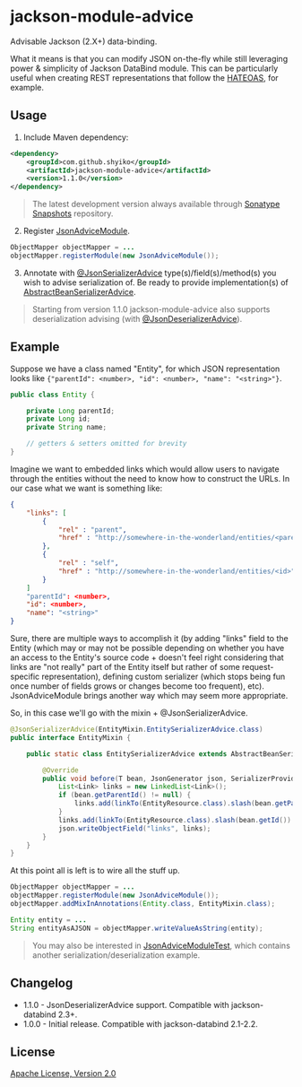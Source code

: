 # jackson-module-advice

Advisable Jackson (2.X+) data-binding.

What it means is that you can modify JSON on-the-fly while still leveraging power & simplicity of Jackson DataBind module.
This can be particularly useful when creating REST representations that follow the [HATEOAS](http://en.wikipedia.org/wiki/HATEOAS),
for example.

## Usage

1. Include Maven dependency:
```xml
<dependency>
    <groupId>com.github.shyiko</groupId>
    <artifactId>jackson-module-advice</artifactId>
    <version>1.1.0</version>
</dependency>
```
> The latest development version always available through [Sonatype Snapshots](https://oss.sonatype.org/content/repositories/snapshots) repository.

2. Register [JsonAdviceModule](https://github.com/shyiko/jackson-module-advice/blob/master/src/main/java/com/github/shyiko/jackson/module/advice/JsonAdviceModule.java).
```java
ObjectMapper objectMapper = ...
objectMapper.registerModule(new JsonAdviceModule());
```

3. Annotate with [@JsonSerializerAdvice](https://github.com/shyiko/jackson-module-advice/blob/master/src/main/java/com/github/shyiko/jackson/module/advice/JsonSerializerAdvice.java) type(s)/field(s)/method(s) you wish to advise serialization of. Be ready to provide
implementation(s) of [AbstractBeanSerializerAdvice](https://github.com/shyiko/jackson-module-advice/blob/master/src/main/java/com/github/shyiko/jackson/module/advice/AbstractBeanSerializerAdvice.java).

> Starting from version 1.1.0 jackson-module-advice also supports deserialization advising (with [@JsonDeserializerAdvice](https://github.com/shyiko/jackson-module-advice/blob/master/src/main/java/com/github/shyiko/jackson/module/advice/JsonDeserializerAdvice.java)).

## Example

Suppose we have a class named "Entity", for which JSON representation looks like `{"parentId": <number>, "id": <number>,
"name": "<string>"}`.

```java
public class Entity {

    private Long parentId;
    private Long id;
    private String name;

    // getters & setters omitted for brevity
}
```

Imagine we want to embedded links which would allow users to navigate through the entities without the need to know how
to construct the URLs. In our case what we want is something like:

```json
{
    "links": [
        {
            "rel" : "parent",
            "href" : "http://somewhere-in-the-wonderland/entities/<parentId>"
        },
        {
            "rel" : "self",
            "href" : "http://somewhere-in-the-wonderland/entities/<id>"
        }
    ]
    "parentId": <number>,
    "id": <number>,
    "name": "<string>"
}
```

Sure, there are multiple ways to accomplish it (by adding "links" field to the Entity (which
may or may not be possible depending on whether you have an access to the Entity's source code + doesn't feel right
considering that links are "not really" part of the Entity itself but rather of some request-specific representation),
defining custom serializer (which stops being fun once number of fields grows or changes become too frequent), etc).
JsonAdviceModule brings another way which may seem more appropriate.

So, in this case we'll go with the mixin + @JsonSerializerAdvice.

```java
@JsonSerializerAdvice(EntityMixin.EntitySerializerAdvice.class)
public interface EntityMixin {

    public static class EntitySerializerAdvice extends AbstractBeanSerializerAdvice {

        @Override
        public void before(T bean, JsonGenerator json, SerializerProvider provider) throws IOException {
            List<Link> links = new LinkedList<Link>();
            if (bean.getParentId() != null) {
                links.add(linkTo(EntityResource.class).slash(bean.getParentId()).withRel("parent"));
            }
            links.add(linkTo(EntityResource.class).slash(bean.getId()).withRel("self"));
            json.writeObjectField("links", links);
        }
    }
}
```

At this point all is left is to wire all the stuff up.

```java
ObjectMapper objectMapper = ...
objectMapper.registerModule(new JsonAdviceModule());
objectMapper.addMixInAnnotations(Entity.class, EntityMixin.class);

Entity entity = ...
String entityAsAJSON = objectMapper.writeValueAsString(entity);
```

> You may also be interested in [JsonAdviceModuleTest](https://github.com/shyiko/jackson-module-advice/blob/master/src/test/java/com/github/shyiko/jackson/module/advice/JsonAdviceModuleTest.java), which contains another serialization/deserialization example.

## Changelog

* 1.1.0 - JsonDeserializerAdvice support. Compatible with jackson-databind 2.3+.
* 1.0.0 - Initial release. Compatible with jackson-databind 2.1-2.2.

## License

[Apache License, Version 2.0](http://www.apache.org/licenses/LICENSE-2.0)
